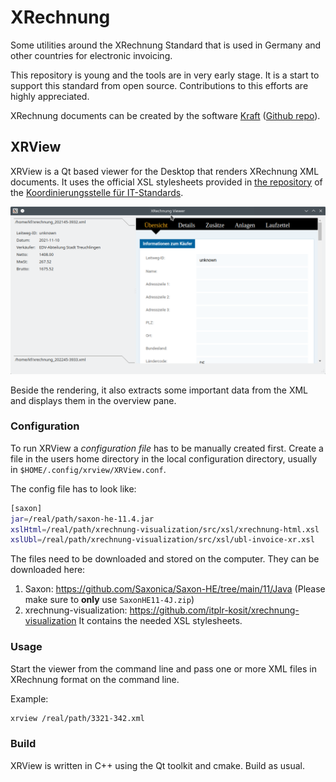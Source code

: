 # XRechnung

Some utilities around the XRechnung Standard that is used in Germany and other countries for electronic invoicing.

This repository is young and the tools are in very early stage. It is a start to support this standard from open source. Contributions to this efforts are highly appreciated.

XRechnung documents can be created by the software [Kraft](https://volle-kraft-voraus.de) ([Github repo](https://github.com/dragotin/kraft)).

## XRView

XRView is a Qt based viewer for the Desktop that renders XRechnung XML documents. It uses the official XSL stylesheets provided in [the repository](https://github.com/itplr-kosit/xrechnung-visualization) of the [Koordinierungsstelle für IT-Standards](https://www.xoev.de/). 

![XRView screenshot](/xrview/screenshot1.png?raw=true&s=200 "Screenshot")

Beside the rendering, it also extracts some important data from the XML and displays them in the overview pane.

### Configuration

To run XRView a *configuration file* has to be manually created first. Create a file in the users home directory in the local configuration directory, usually in `$HOME/.config/xrview/XRView.conf`.

The config file has to look like:

```bash
[saxon]
jar=/real/path/saxon-he-11.4.jar
xslHtml=/real/path/xrechnung-visualization/src/xsl/xrechnung-html.xsl
xslUbl=/real/path/xrechnung-visualization/src/xsl/ubl-invoice-xr.xsl
```

The files need to be downloaded and stored on the computer. They can be downloaded here:

1. Saxon: https://github.com/Saxonica/Saxon-HE/tree/main/11/Java (Please make sure to **only** use `SaxonHE11-4J.zip`)
2. xrechnung-visualization: https://github.com/itplr-kosit/xrechnung-visualization It contains the needed XSL stylesheets.

### Usage

Start the viewer from the command line and pass one or more XML files in XRechnung format on the command line.

Example:
```bash
xrview /real/path/3321-342.xml
```

### Build

XRView is written in C++ using the Qt toolkit and cmake. Build as usual.

